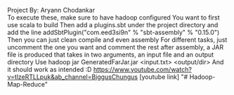 Project By: Aryann Chodankar <br />
To execute these, make sure to have hadoop configured
You want to first use scala to build
Then add a plugins.sbt under the project directory
and add the line
addSbtPlugin("com.eed3si9n" % "sbt-assembly" % "0.15.0")
Then you can just clean compile and even assembly
For different tasks, just uncomment the one you want and comment the rest
after assembly, a JAR file is produced that takes in two arguments, an input file and an output directory
Use hadoop jar GeneratedFarJar.jar <input.txt> <output/dir>
And it should work as intended :D
https://www.youtube.com/watch?v=tlzeRTLLpuk&ab_channel=BiggusChungus
[youtube link]
"# Hadoop-Map-Reduce" 
